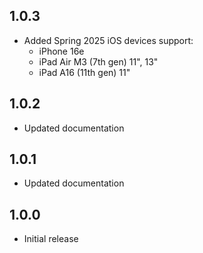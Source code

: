 ## 1.0.3
* Added Spring 2025 iOS devices support:
  * iPhone 16e
  * iPad Air M3 (7th gen) 11", 13"
  * iPad A16 (11th gen) 11"

## 1.0.2
* Updated documentation

## 1.0.1
* Updated documentation

## 1.0.0
* Initial release